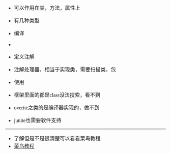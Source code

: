 <font face="SimSun" size=3>

- 可以作用在类，方法，属性上
- 有几种类型
- 编译
- 

- 定义注解
- 注解处理器，相当于实现类，需要扫描类，包
- 使用
- 框架里面的都是class没法搜索，看不到
- overite之类的是编译器实现的，做不到
- junite也需要软件支持

---

- 了解但是不是很清楚可以看看菜鸟教程
- [菜鸟教程](https://www.runoob.com/w3cnote/java-annotation.html)

</font>